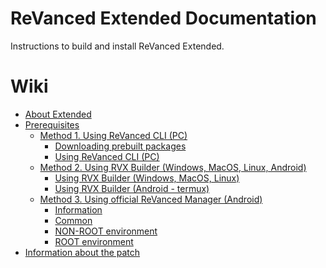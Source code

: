 # ReVanced Extended Documentation

Instructions to build and install ReVanced Extended.

# Wiki

- [About Extended](https://github.com/inotia00/revanced-documentation/wiki/About-Extended)
- [Prerequisites](https://github.com/inotia00/revanced-documentation/wiki/Before-start-(Prerequisites))
  - [Method 1. Using ReVanced CLI (PC)](https://github.com/inotia00/revanced-documentation/wiki/Method-1.-Using-ReVanced-CLI-(PC))
    - [Downloading prebuilt packages](https://github.com/inotia00/revanced-documentation/wiki/Method-1.-Using-ReVanced-CLI-(PC)#downloading-the-packages)
    - [Using ReVanced CLI (PC)](https://github.com/inotia00/revanced-documentation/wiki/Method-1.-Using-ReVanced-CLI-(PC)#using-revanced-cli-pc)
  - [Method 2. Using RVX Builder (Windows, MacOS, Linux, Android)](https://github.com/inotia00/revanced-documentation/wiki/Method-2.-Using-RVX-Builder-(Windows---MacOS---Linux---Android))
    - [Using RVX Builder (Windows, MacOS, Linux)](https://github.com/inotia00/revanced-documentation/wiki/Method-2.-Using-RVX-Builder-(Windows---MacOS---Linux---Android)#using-rvx-builder-windows--macos--linux)
    - [Using RVX Builder (Android - termux)](https://github.com/inotia00/revanced-documentation/wiki/Method-2.-Using-RVX-Builder-(Windows---MacOS---Linux---Android)#using-rvx-builder-android---termux)
  - [Method 3. Using official ReVanced Manager (Android)](https://github.com/inotia00/revanced-documentation/wiki/Method-3.-Using-official-ReVanced-Manager-(Android))
    - [Information](https://github.com/inotia00/revanced-documentation/wiki/Method-3.-Using-official-ReVanced-Manager-(Android)#information)
    - [Common](https://github.com/inotia00/revanced-documentation/wiki/Method-3.-Using-official-ReVanced-Manager-(Android)#common)
    - [NON-ROOT environment](https://github.com/inotia00/revanced-documentation/wiki/Method-3.-Using-official-ReVanced-Manager-(Android)#non-root-environment)
    - [ROOT environment](https://github.com/inotia00/revanced-documentation/wiki/Method-3.-Using-official-ReVanced-Manager-(Android)#root-environment)
- [Information about the patch](https://github.com/inotia00/revanced-documentation/wiki/Options-Information-about-the-patch)